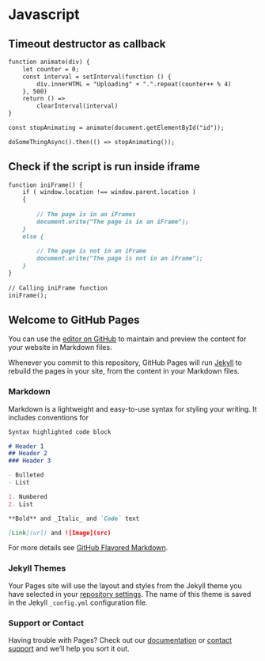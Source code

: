 # Javascript

## Timeout destructor as callback

```markdown
function animate(div) {
    let counter = 0;
    const interval = setInterval(function () {
        div.innerHTML = "Uploading" + ".".repeat(counter++ % 4)
    }, 500)
    return () =>
        clearInterval(interval)
}

const stopAnimating = animate(document.getElementById("id"));

doSomeThingAsync().then(() => stopAnimating());
```

## Check if the script is run inside iframe

```markdown
function iniFrame() { 
    if ( window.location !== window.parent.location ) 
    { 
      
        // The page is in an iFrames 
        document.write("The page is in an iFrame"); 
    }  
    else { 
          
        // The page is not in an iFrame 
        document.write("The page is not in an iFrame"); 
    } 
} 
  
// Calling iniFrame function 
iniFrame(); 
```

## Welcome to GitHub Pages

You can use the [editor on GitHub](https://github.com/Larzs/code/edit/master/README.md) to maintain and preview the content for your website in Markdown files.

Whenever you commit to this repository, GitHub Pages will run [Jekyll](https://jekyllrb.com/) to rebuild the pages in your site, from the content in your Markdown files.

### Markdown

Markdown is a lightweight and easy-to-use syntax for styling your writing. It includes conventions for

```markdown
Syntax highlighted code block

# Header 1
## Header 2
### Header 3

- Bulleted
- List

1. Numbered
2. List

**Bold** and _Italic_ and `Code` text

[Link](url) and ![Image](src)
```

For more details see [GitHub Flavored Markdown](https://guides.github.com/features/mastering-markdown/).

### Jekyll Themes

Your Pages site will use the layout and styles from the Jekyll theme you have selected in your [repository settings](https://github.com/Larzs/code/settings). The name of this theme is saved in the Jekyll `_config.yml` configuration file.

### Support or Contact

Having trouble with Pages? Check out our [documentation](https://help.github.com/categories/github-pages-basics/) or [contact support](https://github.com/contact) and we’ll help you sort it out.
